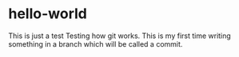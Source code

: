 # hello-world
This is just a test
Testing how git works. This is my first time writing something in a branch which will be called a commit. 
